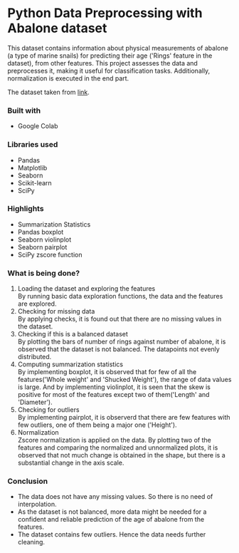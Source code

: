 # Python Data Preprocessing with Abalone dataset

This dataset contains information about physical measurements of abalone (a type of marine snails) for predicting their age ('Rings' feature in the dataset), from other features. This project assesses the data and preprocesses it, making it useful for classification tasks. Additionally, normalization is executed in the end part. <br>

The dataset taken from [link](https://archive.ics.uci.edu/ml/datasets/abalone).

### Built with

* Google Colab

### Libraries used 
* Pandas
* Matplotlib
* Seaborn
* Scikit-learn 
* SciPy 

### Highlights
* Summarization Statistics
* Pandas boxplot
* Seaborn violinplot
* Seaborn pairplot
* SciPy zscore function


### What is being done?
1)	Loading the dataset and exploring the features   <br>
By running basic data exploration functions, the data and the features are explored. <br>
2)	Checking for missing data <br>
By applying checks, it is found out that there are no missing values in the dataset. <br>
3)	Checking if this is a balanced dataset <br>
 By plotting the bars of number of rings against number of abalone, it is observed that the dataset is not balanced. The datapoints not evenly distributed. <br>
4)	Computing summarization statistics <br>
By implementing boxplot, it is observed that for few of all the features('Whole weight' and 'Shucked Weight'),  the range of data values is large. And by implementing violinplot, it is seen that the skew is positive for most of the features except two of them('Length' and 'Diameter').  <br>
5)	Checking for outliers <br>
 By implementing pairplot, it is observerd that there are few features with few outliers, one of them being a major one ('Height'). <br>
6)	Normalization <br>
Zscore normalization is applied on the data. By plotting two of the features and comparing the normalized and unnormalized plots, it is observed that not much change is obtained in the shape, but there is a substantial change in the axis scale. <br>
### Conclusion
*   The data does not have any missing values. So there is no need of interpolation. <br>
*   As the dataset is not balanced, more data might be needed for a confident and reliable prediction of the age of abalone from the features. <br>
*   The dataset contains few outliers. Hence the data needs further cleaning.




